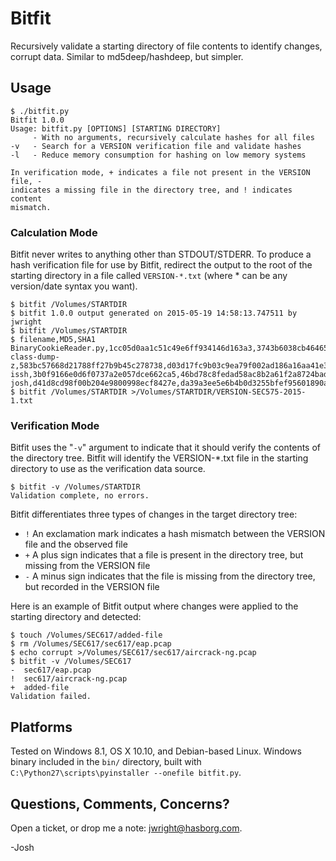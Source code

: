 # Bitfit
Recursively validate a starting directory of file contents to identify changes, corrupt data. Similar to md5deep/hashdeep, but simpler.

## Usage

```
$ ./bitfit.py
Bitfit 1.0.0
Usage: bitfit.py [OPTIONS] [STARTING DIRECTORY]
     - With no arguments, recursively calculate hashes for all files
-v   - Search for a VERSION verification file and validate hashes
-l   - Reduce memory consumption for hashing on low memory systems

In verification mode, + indicates a file not present in the VERSION file, -
indicates a missing file in the directory tree, and ! indicates content
mismatch.
```

### Calculation Mode

Bitfit never writes to anything other than STDOUT/STDERR.  To produce a hash verification file for use by Bitfit, redirect the output to the root of the starting directory in a file called `VERSION-*.txt` (where * can be any version/date syntax you want).

```
$ bitfit /Volumes/STARTDIR
$ bitfit 1.0.0 output generated on 2015-05-19 14:58:13.747511 by jwright
$ bitfit /Volumes/STARTDIR
$ filename,MD5,SHA1
BinaryCookieReader.py,1cc05d0aa1c51c49e6ff934146d163a3,3743b6038cb464655ef747fa3bf913d5f5322598
class-dump-z,583bc57668d21788ff27b9b45c278738,d03d17fc9b03c9ea79f002ad186a16aa41e3f7eb
issh,3b0f9166e0d6f0737a2e057dce662ca5,46bd78c8fedad58ac8b2a61f2a8724bad7999590
josh,d41d8cd98f00b204e9800998ecf8427e,da39a3ee5e6b4b0d3255bfef95601890afd80709
$ bitfit /Volumes/STARTDIR >/Volumes/STARTDIR/VERSION-SEC575-2015-1.txt
```

### Verification Mode

Bitfit uses the "`-v`" argument to indicate that it should verify the contents of the directory tree.  Bitfit will identify the VERSION-*.txt file in the starting directory to use as the verification data source.

```
$ bitfit -v /Volumes/STARTDIR
Validation complete, no errors.
```

Bitfit differentiates three types of changes in the target directory tree:

+ `!` An exclamation mark indicates a hash mismatch between the VERSION file and the observed file
+ `+` A plus sign indicates that a file is present in the directory tree, but missing from the VERSION file
+ `-` A minus sign indicates that the file is missing from the directory tree, but recorded in the VERSION file

Here is an example of Bitfit output where changes were applied to the starting directory and detected:
```
$ touch /Volumes/SEC617/added-file
$ rm /Volumes/SEC617/sec617/eap.pcap
$ echo corrupt >/Volumes/SEC617/sec617/aircrack-ng.pcap
$ bitfit -v /Volumes/SEC617
-  sec617/eap.pcap
!  sec617/aircrack-ng.pcap
+  added-file
Validation failed.
```

## Platforms

Tested on Windows 8.1, OS X 10.10, and Debian-based Linux.  Windows binary included in the `bin/` directory, built with `C:\Python27\scripts\pyinstaller --onefile bitfit.py`.

## Questions, Comments, Concerns?

Open a ticket, or drop me a note: jwright@hasborg.com.

-Josh
